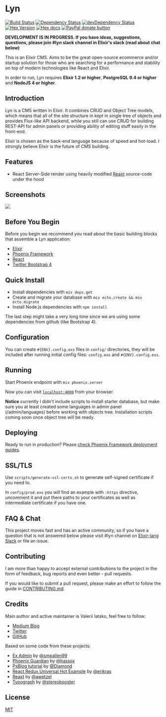 # Lyn
[![Build Status](https://travis-ci.org/viatsko/lyn.svg?branch=master)](https://travis-ci.org/viatsko/lyn)
[![Dependency Status](https://david-dm.org/viatsko/lyn.svg?style=flat-square)](https://david-dm.org/viatsko/lyn)
[![devDependency Status](https://david-dm.org/viatsko/lyn/dev-status.svg?style=flat-square)](https://david-dm.org/viatsko/lyn#info=devDependencies)
[![Hex Version](https://img.shields.io/hexpm/v/lyn.svg?style=flat)](https://hex.pm/packages/lyn)
[![Hex docs](https://img.shields.io/badge/hex.pm-docs-green.svg?style=flat)](https://hexdocs.pm/lyn)
[![PayPal donate button](https://img.shields.io/badge/donate-paypal-brightgreen.svg?style=flat-square)](https://www.paypal.com/cgi-bin/webscr?cmd=_s-xclick&hosted_button_id=842M2JWBL3JPJ)

**DEVELOPMENT IS IN PROGRESS. If you have ideas, suggestions, questions, please join #lyn slack channel in Elixir's slack (read about chat below)**

This is an Elixir CMS. Aims to be the great open-source ecommerce and/or startup
solution for those who are searching for a performance and stability on top
of modern technologies like React and Elixir.

In order to run, Lyn requires **Elixir 1.2 or higher**, **PostgreSQL 9.4 or higher** and **NodeJS 4 or higher**.

## Introduction
Lyn is a CMS written in Elixir. It combines CRUD and Object Tree models, which means
that all of the site structure in kept in single tree of objects and provides
Flux-like API backend, while you still can use CRUD for building REST-API for admin
panels or providing ability of editing stuff easily in the front-end.

Elixir is chosen as the back-end language because of speed and hot-load.
I strongly believe Elixir is the future of CMS building.

## Features
* React Server-Side render using heavily modified [Reaxt](https://github.com/awetzel/reaxt) source-code under the hood

## Screenshots
![](https://cloud.githubusercontent.com/assets/376065/13376060/d1766532-ddb0-11e5-9959-1c9260df6bc1.png)

## Before You Begin
Before you begin we recommend you read about the basic building blocks that assemble a Lyn application:
* [Elixir](http://elixir-lang.org/)
* [Phoenix Framework](http://www.phoenixframework.org/)
* [React](https://facebook.github.io/react/)
* [Twitter Bootstrap 4](http://blog.getbootstrap.com/2015/08/19/bootstrap-4-alpha/)

## Quick Install
* Install dependencies with `mix deps.get`
* Create and migrate your database with `mix ecto.create && mix ecto.migrate`
* Install Node.js dependencies with `npm install`

The last step might take a very long time since we are using some dependencies
from github (like Bootstrap 4).

## Configuration
You can create `#{ENV}.config.exs` files in `config/` directories, they will be
included after running initial config files: `config.exs` and `#{ENV}.config.exs`.

## Running
Start Phoenix endpoint with `mix phoenix.server`

Now you can visit [`localhost:4000`](http://localhost:4000) from your browser.

**Notice** currently I didn't include scripts to install starter database,
but make sure you at least created some languages in admin panel (/admin/languages)
before working with objects tree. Installation scripts coming soon once object
tree will be ready.

## Deploying
Ready to run in production? Please [check Phoenix Framework deployment guides](http://www.phoenixframework.org/docs/deployment).

## SSL/TLS
Use `scripts/generate-ssl-certs.sh` to generate self-signed certificate if you need to.

In `config/prod.exs` you will find an example with `:https` directive, uncomment it
and put there paths to your certificates as well as intermediate certificate if you
have one.

## FAQ & Chat
This project moves fast and has an active community, so if you have a question that is not answered below please visit #lyn channel on [Elixir-lang Slack](https://elixir-lang.slack.com/) or file an issue.

## Contributing
I am more than happy to accept external contributions to the project in the form of feedback, bug reports and even better - pull requests.

If you would like to submit a pull request, please make an effort to follow the guide in [CONTRIBUTING.md](CONTRIBUTING.md).

## Credits
Main author and active maintainer is Valerii Iatsko, feel free to follow:
* [Medium Blog](https://medium.com/@viatsko)
* [Twitter](https://twitter.com/viatsko)
* [GitHub](https://github.com/viatsko)

Based on some code from these projects:
* [Ex Admin](https://github.com/smpallen99/ex_admin) by [@smpallen99](https://github.com/smpallen99)
* [Phoenix Guardian](https://github.com/hassox/phoenix_guardian) by [@hassox](https://github.com/hassox)
* [PxBlog tutorial](https://github.com/Diamond/pxblog) by [@Diamond](https://github.com/Diamond)
* [React Redux Universal Hot Example](https://github.com/erikras/react-redux-universal-hot-example) by [@erikras](https://github.com/erikras)
* [Reaxt](https://github.com/awetzel/reaxt) by [@awetzel](https://github.com/awetzel)
* [Typograph](https://github.com/stereobooster/typograph) by [@stereobooster](https://github.com/stereobooster)

## License
[MIT](LICENSE.md)
